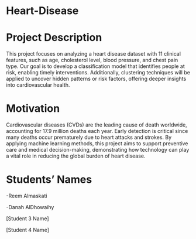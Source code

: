 # Heart-Disease
# Project Description
This project focuses on analyzing a heart disease dataset with 11 clinical features, such as age, cholesterol level, blood pressure, and chest pain type. Our goal is to develop a classification model that identifies people at risk, enabling timely interventions. Additionally, clustering techniques will be applied to uncover hidden patterns or risk factors, offering deeper insights into cardiovascular health.

# Motivation

Cardiovascular diseases (CVDs) are the leading cause of death worldwide, accounting for 17.9 million deaths each year. Early detection is critical since many deaths occur prematurely due to heart attacks and strokes. By applying machine learning methods, this project aims to support preventive care and medical decision-making, demonstrating how technology can play a vital role in reducing the global burden of heart disease.

# Students’ Names

-Reem Almaskati

-Danah AlDhowaihy

[Student 3 Name]

[Student 4 Name]
